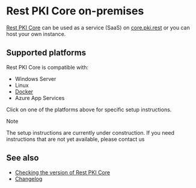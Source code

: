 ﻿# Rest PKI Core on-premises

[Rest PKI Core](../index.md) can be used as a service (SaaS) on [core.pki.rest](https://core.pki.rest/) or you can host your own instance.

## Supported platforms

Rest PKI Core is compatible with:

* Windows Server
* Linux
* [Docker](docker.md)
* Azure App Services

Click on one of the platforms above for specific setup instructions.

> [!NOTE]
> The setup instructions are currently under construction. If you need instructions that are not yet available, please contact us

## See also

* [Checking the version of Rest PKI Core](check-version.md)
* [Changelog](../changelog.md)
